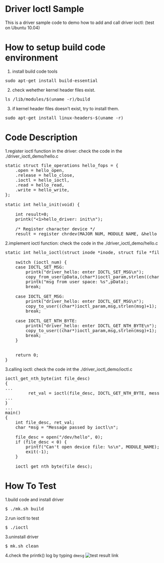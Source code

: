 # Driver Ioctl Sample
This is a driver sample code to demo how to add and call driver ioctl: (test on Ubuntu 10.04)

# How to setup build code environment
1. install build code tools
<pre>
sudo apt-get install build-essential
</pre>
2. check wehether kernel header files exist.
<pre>
ls /lib/modules/$(uname -r)/build
</pre>
3. if kernel header files doesn't exist, try to install them.
<pre>
sudo apt-get install linux-headers-$(uname -r)
</pre>


# Code Description
1.register ioctl function in the driver: check the code in the ./driver_ioctl_demo/hello.c
<pre>
static struct file_operations hello_fops = {
    .open = hello_open,
    .release = hello_close,
    .ioctl = hello_ioctl,
    .read = hello_read,
    .write = hello_write,
};

static int hello_init(void) {
    
    int result=0;
    printk("<1>hello_driver: init\n");

    /* Register character device */
    result = register_chrdev(MAJOR_NUM, MODULE_NAME, &hello_fops);
</pre>

2.implement ioctl function: check the code in the ./driver_ioctl_demo/hello.c
<pre>
static int hello_ioctl(struct inode *inode, struct file *filp, unsigned int ioctl_num, unsigned long ioctl_param) {
  
    switch (ioctl_num) {
	case IOCTL_SET_MSG:
		printk("driver_hello: enter IOCTL_SET_MSG\n");
        copy_from_user(pData,(char*)ioctl_param,strlen((char*)ioctl_param));
       	printk("msg from user space: %s",pData);
		break;

	case IOCTL_GET_MSG:
		printk("driver_hello: enter IOCTL_GET_MSG\n");
		copy_to_user((char*)ioctl_param,msg,strlen(msg)+1);
		break;

	case IOCTL_GET_NTH_BYTE:
		printk("driver_hello: enter IOCTL_GET_NTH_BYTE\n");
		copy_to_user((char*)ioctl_param,msg,strlen(msg)+1);
		break;
    }


    return 0;
}
</pre>
3.calling ioctl: check the code int the ./driver_ioctl_demo/ioctl.c
<pre>
ioctl_get_nth_byte(int file_desc)
{
...
         ret_val = ioctl(file_desc, IOCTL_GET_NTH_BYTE, message);
...         
}
...
main()
{
	int file_desc, ret_val;
	char *msg = "Message passed by ioctl\n";

	file_desc = open("/dev/hello", 0);
	if (file_desc < 0) {
		printf("Can't open device file: %s\n", MODULE_NAME);
		exit(-1);
	}

	ioctl_get_nth_byte(file_desc);
</pre>


# How To Test 
1.build code and install driver
<pre>
$ ./mk.sh build 
</pre>

2.run ioctl to test
<pre>
$ ./ioctl
</pre>

3.uninstall driver
<pre>
$ mk.sh clean
</pre>

4.check the printk() log by typing `dmesg`
![test result link](http://139.162.35.49/image/Linux-Programming/20160327_driver_iotcl_demo.png)
